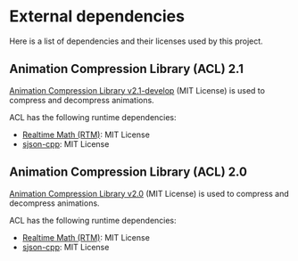 # External dependencies

Here is a list of dependencies and their licenses used by this project.

## Animation Compression Library (ACL) 2.1

[Animation Compression Library v2.1-develop](https://github.com/nfrechette/acl) (MIT License) is used to compress and decompress animations.

ACL has the following runtime dependencies:

*  [Realtime Math (RTM)](https://github.com/nfrechette/rtm): MIT License
*  [sjson-cpp](https://github.com/nfrechette/sjson-cpp): MIT License

## Animation Compression Library (ACL) 2.0

[Animation Compression Library v2.0](https://github.com/nfrechette/acl/releases/tag/v2.0.0) (MIT License) is used to compress and decompress animations.

ACL has the following runtime dependencies:

*  [Realtime Math (RTM)](https://github.com/nfrechette/rtm): MIT License
*  [sjson-cpp](https://github.com/nfrechette/sjson-cpp): MIT License
